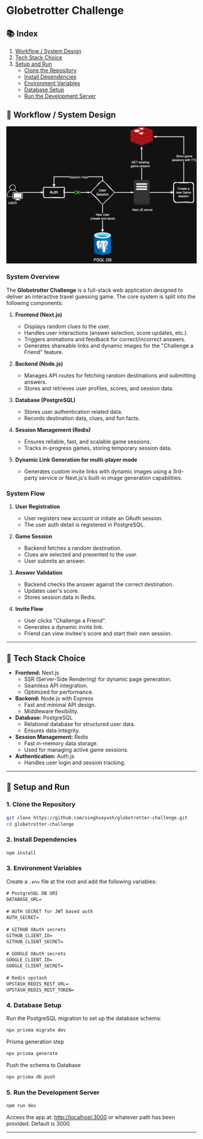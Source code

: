# Globetrotter Challenge

## 📚 Index

1. [Workflow / System Design](#-workflow--system-design)
2. [Tech Stack Choice](#-tech-stack-choice)
3. [Setup and Run](#-setup-and-run)
   - [Clone the Repository](#1-clone-the-repository)
   - [Install Dependencies](#2-install-dependencies)
   - [Environment Variables](#3-environment-variables)
   - [Database Setup](#4-database-setup)
   - [Run the Development Server](#5-run-the-development-server)

## 📐 Workflow / System Design

![Basic system design](images/design.png)

### System Overview

The **Globetrotter Challenge** is a full-stack web application designed to deliver an interactive travel guessing game. The core system is split into the following components:

1. **Frontend (Next.js)**

   - Displays random clues to the user.
   - Handles user interactions (answer selection, score updates, etc.).
   - Triggers animations and feedback for correct/incorrect answers.
   - Generates shareable links and dynamic images for the "Challenge a Friend" feature.

2. **Backend (Node.js)**

   - Manages API routes for fetching random destinations and submitting answers.
   - Stores and retrieves user profiles, scores, and session data.

3. **Database (PostgreSQL)**

   - Stores user authentication related data.
   - Records destination data, clues, and fun facts.

4. **Session Management (Redis)**

   - Ensures reliable, fast, and scalable game sessions.
   - Tracks in-progress games, storing temporary session data.

5. **Dynamic Link Generation for multi-player mode**
   - Generates custom invite links with dynamic images using a 3rd-party service or Next.js's built-in image generation capabilities.

### System Flow

1. **User Registration**

   - User registers new account or initate an OAuth session.
   - The user auth detail is registered in PostgreSQL.

2. **Game Session**

   - Backend fetches a random destination.
   - Clues are selected and presented to the user.
   - User submits an answer.

3. **Answer Validation**

   - Backend checks the answer against the correct destination.
   - Updates user's score.
   - Stores session data in Redis.

4. **Invite Flow**
   - User clicks "Challenge a Friend".
   - Generates a dynamic invite link.
   - Friend can view invitee's score and start their own session.

---

## 🚀 Tech Stack Choice

- **Frontend:** Next.js
  - SSR (Server-Side Rendering) for dynamic page generation.
  - Seamless API integration.
  - Optimized for performance.
- **Backend:** Node.js with Express
  - Fast and minimal API design.
  - Middleware flexibility.
- **Database:** PostgreSQL
  - Relational database for structured user data.
  - Ensures data integrity.
- **Session Management:** Redis
  - Fast in-memory data storage.
  - Used for managing active game sessions.
- **Authentication:** Auth.js
  - Handles user login and session tracking.

---

## 🏁 Setup and Run

### 1. Clone the Repository

```bash
git clone https://github.com/singhxayush/globetrotter-challenge.git
cd globetrotter-challenge
```

### 2. Install Dependencies

```bash
npm install
```

### 3. Environment Variables

Create a `.env` file at the root and add the following variables:

```plaintext
# PostgreSQL DB URI
DATABASE_URL=

# AUTH SECRET for JWT based auth
AUTH_SECRET=

# GITHUB OAuth secrets
GITHUB_CLIENT_ID=
GITHUB_CLIENT_SECRET=

# GOOGLE OAuth secrets
GOOGLE_CLIENT_ID=
GOOGLE_CLIENT_SECRET=

# Redis upstash
UPSTASH_REDIS_REST_URL=
UPSTASH_REDIS_REST_TOKEN=
```

### 4. Database Setup

Run the PostgreSQL migration to set up the database schema:

```bash
npx prisma migrate dev
```

Prisma generation step

```bash
npx prisma generate
```

Push the schema to Database

```bash
npx prisma db push
```

### 5. Run the Development Server

```bash
npm run dev
```

Access the app at: [http://localhost:3000](http://localhost:3000) or whatever path has been provided. Default is 3000.

---
